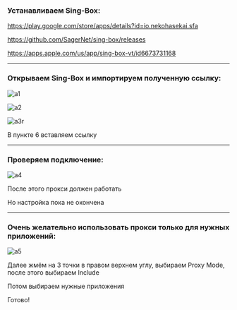 ### Устанавливаем Sing-Box:
https://play.google.com/store/apps/details?id=io.nekohasekai.sfa

https://github.com/SagerNet/sing-box/releases

https://apps.apple.com/us/app/sing-box-vt/id6673731168

-----

### Открываем Sing-Box и импортируем полученную ссылку:
![a1](https://github.com/user-attachments/assets/5323c7f4-5e45-44dd-9cfe-1cd7ed0d2c1b)

![a2](https://github.com/user-attachments/assets/7dd5ee7f-2fd9-4258-81c2-032ca7631663)

![a3r](https://github.com/user-attachments/assets/bf683370-b5ce-4f48-abfb-5acdddc6a964)

В пункте 6 вставляем ссылку

-----

### Проверяем подключение:
![a4](https://github.com/user-attachments/assets/b1031b28-df75-4993-92f7-c1c9a0e6fb05)

После этого прокси должен работать

Но настройка пока не окончена

-----

### Очень желательно использовать прокси только для нужных приложений:
![a5](https://github.com/user-attachments/assets/ded0c2bb-09b6-47f9-82ff-f221fef2ad6a)

Далее жмём на 3 точки в правом верхнем углу, выбираем Proxy Mode, после этого выбираем Include

Потом выбираем нужные приложения

Готово!

